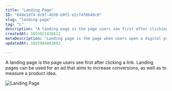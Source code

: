 ```yaml
---
title: "Landing Page"
ID: "648e1df4-dc8f-4b30-b0f2-e2cf4f8649c0"
slug: "landing-page"
tag: "L"
description: "A landing page is the page users see first after clicking a link. Landing pages can be used for an ad that aims to increase conversions, as well as to measure a product idea."
createdAt: 1655821430412
metaDescription: "Landing page is the page when users open a digital product. "
updatedAt: 1655904883892

---
```

A landing page is the page users see first after clicking a link. Landing pages can be used for an ad that aims to increase conversions, as well as to measure a product idea.

![Landing Page](https://media.giphy.com/media/12eOoLezVypVWo/giphy.gif)